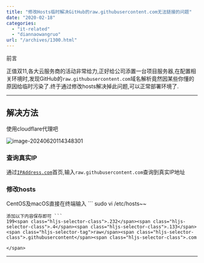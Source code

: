 ```yaml
---
title: "修改Hosts临时解决GitHub的raw.githubusercontent.com无法链接的问题"
date: "2020-02-18"
categories: 
  - "it-related"
  - "diannaowangruo"
url: "/archives/1300.html"
---
```


前言

正值双11,各大云服务商的活动非常给力,正好给公司添置一台项目服务器,在配置相关环境时,发现GitHub的`raw.githubusercontent.com`域名解析竟然因某些你懂的原因给临时污染了.终于通过修改hosts解决掉此问题,可以正常部署环境了.

* * *

## 解决方法

使用cloudflare代理吧

![image-20240620114348301](https://img-cloud.zhoujie218.top/2024/06/20/6673a5790c0ab.png)

### 查询真实IP

通过[`IPAddress.com`](https://www.ipaddress.com/)首页,输入`raw.githubusercontent.com`查询到真实IP地址

### 修改hosts

CentOS及macOS直接在终端输入 \`\`\` sudo vi /etc/hosts~~

```
添加以下内容保存即可 ```
199<span class="hljs-selector-class">.232</span><span class="hljs-selector-class">.4</span><span class="hljs-selector-class">.133</span> <span class="hljs-selector-tag">raw</span><span class="hljs-selector-class">.githubusercontent</span><span class="hljs-selector-class">.com

</span>
```

* * *
